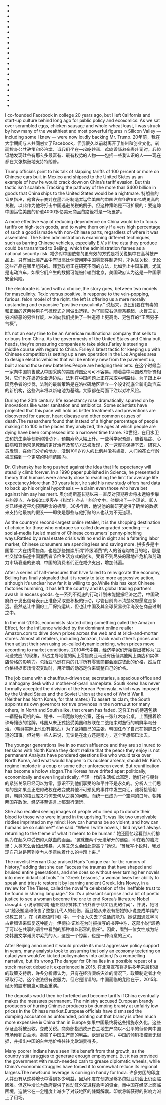 *
*
*
*
*
*
*
*
*
*
*
*
*
*
*
*
*
*
*
*

I co-founded Facebook in college 20 years ago, but I left California and start-up culture behind long ago for public policy and economics. As we sat over scrambled eggs, chicken sausage and whole-wheat toast, I was struck by how many of the wealthiest and most powerful figures in Silicon Valley — including some I knew — were now loudly backing Mr. Trump.
20年前，我在大学期间与人共同创立了Facebook，但我很久以前就离开了加州和创业文化，转而投身公共政策和经济学。当我们坐在一起吃炒蛋、鸡肉香肠和全麦吐司时，我惊讶地发现硅谷有那么多最富有、最有权势的人物——包括一些我认识的人——现在都在大张旗鼓地支持特朗普。

Trump officials point to his talk of slapping tariffs of 100 percent or more on Chinese cars built in Mexico and shipped to the United States as an example of how he would crack down on China’s tariff evasion. But this tactic isn’t scalable: Tracking the pathway of the more than $400 billion in goods that China ships to the United States would be a nightmare.
特朗普的官员指出，他曾表示要对在墨西哥制造并运往美国的中国汽车征收100%或更高的关税，以此作为他将打击中国逃避关税的例子。但这种策略是不可扩展的：要追踪中国运往美国的价值4000多亿美元商品的路径将是一场噩梦。

A more effective way of reducing dependence on China would be to focus tariffs on high-tech goods, and to waive them only if a very high percentage of such a good is made with non-Chinese parts, regardless of where it was assembled. The Biden administration is examining different techniques, such as barring Chinese vehicles, especially E.V.s if the data they produce could be transmitted to Beijing, which the administration frames as a national security risk.
减少对中国依赖的更有效的方式是将关税集中在高科技产品上，只有当此类产品中有很高比例使用非中国零部件制造时，才免除关税，无论这些产品在哪里组装的。拜登政府正在研究不同的方法，比如禁止中国车辆，尤其是电动汽车，如果它们产生的数据可能被传输到北京，美国政府认为这是一种国家安全风险。

The electorate is faced with a choice, the story goes, between two models for masculinity. Toxic versus positive. In response to the vein-popping, furious, felon model of the right, the left is offering us a more morally upstanding and expansive “positive masculinity.”
说起来，选民们要在有毒的和正面的这两种男子气概模式之间做出选择。为了回应右派青筋暴起、火冒三丈、穷凶极恶的男性样版，左派向我们提供了一种道德上更高尚、更包容的“正面男子气概”。

It’s not an easy time to be an American multinational company that sells to or buys from China. As the governments of the United States and China butt heads, they’re pressuring companies to take sides.Farley is steering a middle course with regard to China. Farley’s latest tactic for keeping up with Chinese competition is setting up a new operation in the Los Angeles area to design electric vehicles that will be entirely new from the pavement up, built around those new batteries.People are hedging their bets.
在这个时候当一家向中国销售或从中国采购的美国跨国公司可不容易。随着美中两国政府针锋相对，它们也在逼迫企业选边站。法利在中国问题上正在采取中间路线。为了跟上中国竞争者的步伐，法利的最新策略是在洛杉矶地区建立一个设计彻底全新电动汽车的新机构，这些汽车将以新电池为基础。大家都在两面下注以对冲风险。

During the 20th century, life expectancy rose dramatically, spurred on by innovations like water sanitation and antibiotics. Some scientists have projected that this pace will hold as better treatments and preventions are discovered for cancer, heart disease and other common causes of death.The researchers found that instead of a higher percentage of people making it to 100 in the places they analyzed, the ages at which people are dying have been compressed into a narrower time frame.
20世纪，在用水卫生和抗生素等创新的推动下，预期寿命大幅上升。一些科学家预测，随着癌症、心脏病和其他常见死因的更好治疗及预防方法被发现，这一速度将保持下去。研究人员发现，在他们分析的地方，活到100岁的人的比例并没有提高，人们的死亡年龄被压缩到一个更窄的时间范围内。

Dr. Olshansky has long pushed against the idea that life expectancy will steadily climb forever. In a 1990 paper published in Science, he presented a theory that humans were already close to reaching the limit for average life expectancy.More than 30 years later, he said his new study offers hard data to back up his original hypothesis — a claim even those who have bet against him say has merit.
奥尔尚斯基长期以来一直反对预期寿命将永远稳步攀升的观点。在1990年发表在《科学》杂志上的论文中，他提出了一个理论，即人类已经接近平均预期寿命的极限。30多年后，他说他的新研究提供了确凿的数据来支持他最初的假设——即使是那些与他打赌的人也认为不无道理。

As the country’s second-largest online retailer, it is the shopping destination of choice for those who embrace so-called downgraded spending — a social-media fueled maxim of Chinese consumers’ penny-pinching ways.Rattled by a real estate crisis with no end in sight and a faltering labor market, Chinese consumers are spending less and saving more.
拼多多是中国第二大在线零售商，也是那些推崇所谓“降级消费”的人的首选购物目的地，那是社交媒体描述中国消费者节俭生活方式的说法。受看不到尽头的房地产危机和劳动力市场衰退的影响，中国的消费者们正在减少支出，增加储蓄。

After a series of half-measures that have failed to reinvigorate the economy, Beijing has finally signaled that it is ready to take more aggressive action, although it’s unclear how far it is willing to go.While this has kept Chinese factories humming, it has left the country and its global trading partners awash in excess goods. 
在一系列不彻底的行动计划未能提振经济之后，中国政府终于发出信号表示正准备采取更积极的行动，尽管目前尚不清楚政府愿意走多远。虽然这让中国的工厂保持运转，但也让中国及其全球贸易伙伴淹没在商品过剩之中。

In the mid-2010s, economists started citing something called the Amazon Effect, for the influence wielded by the dominant online retailer Amazon.com to drive down prices across the web and at brick-and-mortar stores. Almost all retailers, including Amazon, track each other’s prices and then adjust their own using so-called dynamic pricing, when prices move according to market conditions.
2010年代中期，经济学家们开始提出被称为“亚马逊效应”的现象，即占主导地位的网上零售商亚马逊有压低其他网上商店和实体店价格的影响力。包括亚马逊在内的几乎所有零售商都会跟踪彼此的价格，然后在价格根据市场情况变动时，用所谓的动态定价来调整自己的价格。

The job came with a chauffeur-driven car, secretaries, a spacious office and a mahogany desk with a mother-of-pearl nameplate. South Korea has never formally accepted the division of the Korean Peninsula, which was imposed by the United States and the Soviet Union at the end of World War II. (Neither has North Korea, for that matter.) To assert its claim, the South appoints its own governors for five provinces in the North.But for many others, in North and South alike, that dream has faded.
这份工作的待遇包括一辆配有司机的车、秘书、一间宽敞的办公室，还有一张红木办公桌，上面摆着珍珠母镶嵌的铭牌。韩国从未正式接受美国和苏联在二战结束时施行的朝鲜半岛分治。（朝鲜实际上也没有接受。）为了坚持自己的主张，韩国任命了自己在朝鲜五个道的知事。但对另一些人来说，无论是在北方还是南方，这个梦想都已淡去。

The younger generations live in so much affluence and they are so inured to tensions with North Korea they don’t realize that the peace they enjoy is not permanent.Analysts have pondered questions like who would take over North Korea, and what would happen to its nuclear arsenal, should Mr. Kim’s regime implode in a coup or some other unforeseen event. But reunification has become a hollow slogan.The Koreas have drifted apart politically, economically and even linguistically.
年轻一代的生活如此富足，他们对与朝鲜的紧张关系已经习以为常，意识不到他们享受的和平并不是永久的。分析人士们思考的是如果金正恩的政权在政变或其他不可预见的事件中发生内讧，谁将接管朝鲜，朝鲜的核武库又将何去何从之类的问题。而统一已成为一个空洞的口号。朝韩两国在政治、经济甚至语言上都渐行渐远。

She also recalled seeing images of people who lined up to donate their blood to those who were injured in the uprising.“It was like two unsolvable riddles imprinted on my mind: How can humans be so violent, and how can humans be so sublime?” she said. “When I write novels, I find myself always returning to the theme of what it means to be human.”
她还回忆起看到人们排队为在起义中受伤的人献血的画面。“这就像两个无法解开的谜语，印在我的脑海里：人类怎么会如此残暴，人类又怎么会如此崇高？”她说。“当我写小说时，我发现自己总是回到身为人类意味着什么的主题上来。”

The novelist Hernan Diaz praised Han’s “unique ear for the rumors of history,” adding that she can “access the traumas that have shaped and bruised entire generations, and she does so without ever turning her novels into mere didactical tools.” In “Greek Lessons,” a woman loses her ability to speak and tries to restore it by learning ancient Greek. Idra Novey, in a review for The Times, called the novel “a celebration of the ineffable trust to be found in sharing language.” So it’s a pleasant surprise and a bit of poetic justice to see a woman become the one to end Korea’s literature Nobel drought.
小说家赫尔南·迪亚兹称赞韩江“格外善于倾听历史的传闻”，并说，她可以“触及塑造和伤害了整整几代人的创伤，而且她从来没有把她的小说变成单纯的说教工具”。在《希腊语时间》中，一个女人失去了说话的能力，她试图通过学习古希腊语来恢复这种能力。伊德拉·诺维在为时报撰写的书评中称，这部小说“颂扬了可以在共享的语言中看到的那种难以形容的信任”。因此，看到一位女性成为结束韩国文学诺贝尔奖荒的人，这是一个惊喜，也是一种诗意的正义。

After Beijing announced it would provide its most aggressive policy support in years, many analysts took to assuming that only an economy teetering on cataclysm would’ve kicked policymakers into action,It’s a compelling narrative, but it’s wrong.The danger for China lies in a possible repeat of a stock market debacle it experienced in 2015.
在北京宣布将提供多年来最积极的政策支持后，许多分析师认为，只有在经济濒临灾难的情况下，政策制定者才会采取行动。这个说法很有说服力，但它是错误的。中国面临的危险在于，2015年经历的股市崩盘可能会重演。

The deposits would then be forfeited and become tariffs if China eventually makes the measures permanent. The ministry accused European brandy producers of hurting Chinese producers by dumping brandy at unfairly low prices in the Chinese market.European officials have dismissed the dumping accusation as unfounded, pointing out that brandy is often much more expensive in China than in Europe
如果中国最终将这些措施永久化，这些保证金将被没收，变成关税。商务部指责欧洲白兰地生产商以不公平的低价向中国市场倾销白兰地，损害了中国生产商的利益。欧洲官员称，中国的倾销指控毫无根据，并指出中国的白兰地价格往往比欧洲贵得多。

Many poorer Indians have seen little benefit from that growth, as the country still struggles to generate enough employment. But it has provided the government with much-needed cash to grease diplomatic wheels, while China’s economic struggles have forced it to somewhat reduce its regional largess.The newfound leverage is coming in handy for India. 
许多穷困的印度人并没有从这种增长中得到多少利益，因为印度在创造足够多的就业机会上仍面临困难。但这种增长为政府提供了推动其外交进程急需的资金，而中国在经济上面临困境，迫使它在一定程度上减少了对该地区的慷慨解囊。印度将新获得的影响力派上了用场。